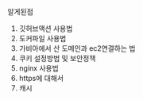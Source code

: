 알게된점
1. 깃허브액션 사용법
2. 도커파일 사용법
3. 가비아에서 산 도메인과 ec2연결하는 법
4. 쿠키 설정방법 및 보안정책
5. nginx 사용법
6. https에 대해서
7. 캐시
